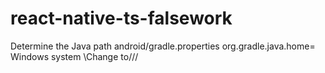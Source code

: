 # react-native-ts-falsework

Determine the Java path
android/gradle.properties 
org.gradle.java.home=
Windows system \Change to///